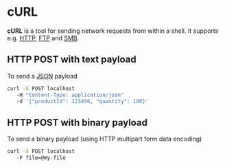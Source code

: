 # cURL

**cURL** is a tool for sending network requests from within a shell. It supports
e.g. [HTTP](../../network/protocols/http/README.md),
[FTP](../../network/protocols/ftp.md) and [SMB](../../network/protocols/smb.md).

## HTTP POST with text payload

To send a [JSON](../../programming/data_formats/json.md) payload

```sh
curl -X POST localhost
   -H "Content-Type: application/json"
   -d '{"productId": 123456, "quantity": 100}'
```

## HTTP POST with binary payload

To send a binary payload (using HTTP multipart form data encoding)

```sh
curl -X POST localhost
   -F file=@my-file
```

